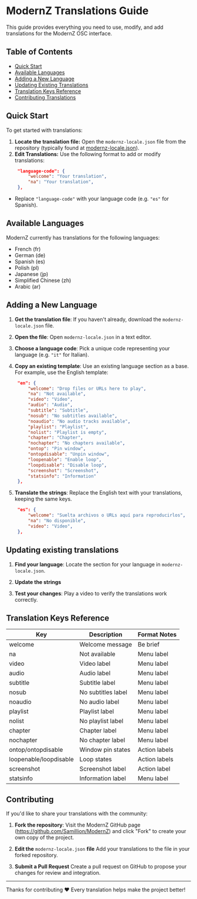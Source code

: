 # ModernZ Translations Guide

This guide provides everything you need to use, modify, and add translations for the ModernZ OSC interface.

## Table of Contents

- [Quick Start](#quick-start)
- [Available Languages](#available-languages)
- [Adding a New Language](#adding-a-new-language)
- [Updating Existing Translations](#updating-existing-translations)
- [Translation Keys Reference](#translation-keys-reference)
- [Contributing Translations](#contributing)

## Quick Start

To get started with translations:

1. **Locate the translation file:** Open the `modernz-locale.json` file from the repository (typically found at [modernz-locale.json](../extras/locale/modernz-locale.json)).
2. **Edit Translations:** Use the following format to add or modify translations:
   ```json
    "language-code": {
        "welcome": "Your translation",
        "na": "Your translation",
    },
   ```

- Replace `"language-code"` with your language code (e.g. `"es"` for Spanish).

## Available Languages

ModernZ currently has translations for the following languages:

- French (fr)
- German (de)
- Spanish (es)
- Polish (pl)
- Japanese (jp)
- Simplified Chinese (zh)
- Arabic (ar)

## Adding a New Language

1. **Get the translation file**: If you haven't already, download the `modernz-locale.json` file.
2. **Open the file**: Open `modernz-locale.json` in a text editor.
3. **Choose a language code**: Pick a unique code representing your language (e.g. `"it"` for Italian).
4. **Copy an existing template**: Use an existing language section as a base. For example, use the English template:

   ```json
    "en": {
        "welcome": "Drop files or URLs here to play",
        "na": "Not available",
        "video": "Video",
        "audio": "Audio",
        "subtitle": "Subtitle",
        "nosub": "No subtitles available",
        "noaudio": "No audio tracks available",
        "playlist": "Playlist",
        "nolist": "Playlist is empty",
        "chapter": "Chapter",
        "nochapter": "No chapters available",
        "ontop": "Pin window",
        "ontopdisable": "Unpin window",
        "loopenable": "Enable loop",
        "loopdisable": "Disable loop",
        "screenshot": "Screenshot",
        "statsinfo": "Information"
    },
   ```

5. **Translate the strings**: Replace the English text with your translations, keeping the same keys.

   ```json
    "es": {
        "welcome": "Suelta archivos o URLs aquí para reproducirlos",
        "na": "No disponible",
        "video": "Video",
    },
   ```

## Updating existing translations

1. **Find your language**: Locate the section for your language in `modernz-locale.json`.

2. **Update the strings**

3. **Test your changes**: Play a video to verify the translations work correctly.

## Translation Keys Reference

| Key                    | Description             | Format Notes                |
| ---------------------- | ----------------------- | --------------------------- |
| welcome                | Welcome message         | Be brief                    |
| na                     | Not available           | Menu label                  |
| video                  | Video label             | Menu label                  |
| audio                  | Audio label             | Menu label                  |
| subtitle               | Subtitle label          | Menu label                  |
| nosub                  | No subtitles label      | Menu label                  |
| noaudio                | No audio label          | Menu label                  |
| playlist               | Playlist label          | Menu label                  |
| nolist                 | No playlist label       | Menu label                  |
| chapter                | Chapter label           | Menu label                  |
| nochapter              | No chapter label        | Menu label                  |
| ontop/ontopdisable     | Window pin states       | Action labels               |
| loopenable/loopdisable | Loop states             | Action labels               |
| screenshot             | Screenshot label        | Action label                |
| statsinfo              | Information label       | Menu label                  |

## Contributing

If you'd like to share your translations with the community:

1. **Fork the repository**: Visit the ModernZ GitHub page (https://github.com/Samillion/ModernZ) and click "Fork" to create your own copy of the project.

2. **Edit the** `modernz-locale.json` **file** Add your translations to the file in your forked repository.

3. **Submit a Pull Request** Create a pull request on GitHub to propose your changes for review and integration.

---

Thanks for contributing ❤️ Every translation helps make the project better!
